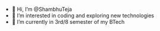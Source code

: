 - 👋 Hi, I’m @ShambhuTeja
- 👀 I’m interested in coding and exploring new technologies
- 🌱 I’m currently in 3rd/8 semester of my BTech 




